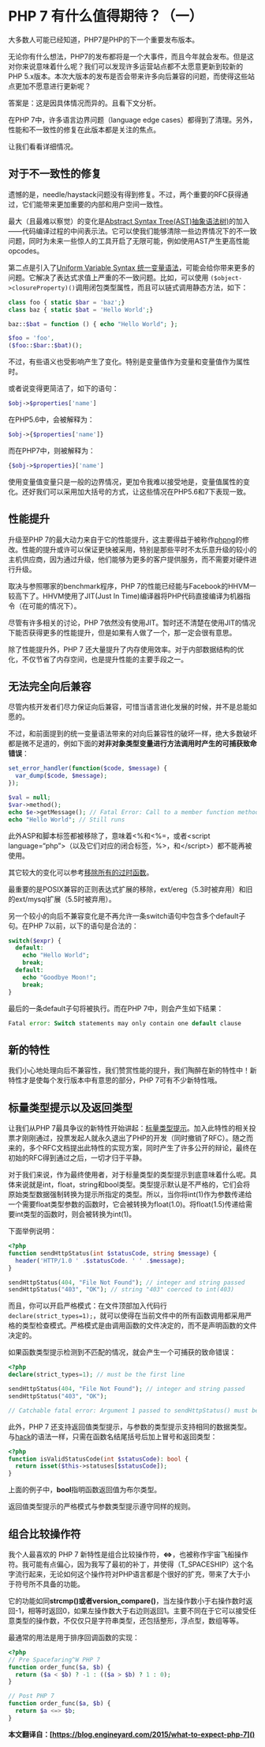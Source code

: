 # PHP 7 有什么值得期待？（一）

大多数人可能已经知道，PHP7是PHP的下一个重要发布版本。

无论你有什么想法，PHP7的发布都将是一个大事件，而且今年就会发布。但是这对你来说意味着什么呢？我们可以发现许多运营站点都不太愿意更新到较新的PHP 5.x版本。本次大版本的发布是否会带来许多向后兼容的问题，而使得这些站点更加不愿意进行更新呢？

答案是：这是因具体情况而异的。且看下文分析。

在PHP 7中，许多语言边界问题（language edge cases）都得到了清理。另外，性能和不一致性的修复在此版本都是关注的焦点。

让我们看看详细情况。

## 对于不一致性的修复

遗憾的是，needle/haystack问题没有得到修复。不过，两个重要的RFC获得通过，它们能带来更加重要的内部和用户空间一致性。

最大（且最难以察觉）的变化是[Abstract Syntax Tree(AST)抽象语法树)](https://wiki.php.net/rfc/abstract_syntax_tree)的加入——代码编译过程的中间表示法。它可以使我们能够清除一些边界情况下的不一致问题，同时为未来一些惊人的工具开启了无限可能，例如使用AST产生更高性能opcodes。

第二点是引入了[Uniform Variable Syntax 统一变量语法](https://wiki.php.net/rfc/uniform_variable_syntax)，可能会给你带来更多的问题。它解决了表达式求值上严重的不一致问题。比如，可以使用 `($object->closureProperty)()`调用闭包类型属性，而且可以链式调用静态方法，如下：

``` php
class foo { static $bar = 'baz';}
class baz { static $bat = 'Hello World';}

baz::$bat = function () { echo "Hello World"; };

$foo = 'foo',
($foo::$bar::$bat)();
```

不过，有些语义也受影响产生了变化。特别是变量值作为变量和变量值作为属性时。

或者说变得更简洁了，如下的语句：

``` php
$obj->$properties['name']
```

在PHP5.6中，会被解释为：

``` php
$obj->{$properties['name']}
```

而在PHP7中，则被解释为：

``` php
{$obj->$properties}['name']
```

使用变量值变量只是一般的边界情况，更加令我难以接受地是，变量值属性的变化。还好我们可以采用加大括号的方式，让这些情况在PHP5.6和7下表现一致。

## 性能提升

升级至PHP 7的最大动力来自于它的性能提升，这主要得益于被称作[phpng](https://wiki.php.net/rfc/phpng)的修改。性能的提升或许可以保证更快被采用，特别是那些平时不太乐意升级的较小的主机供应商，因为通过升级，他们能够为更多的客户提供服务，而不需要对硬件进行升级。

取决与参照哪家的benchmark程序，PHP 7的性能已经能与Facebook的HHVM一较高下了。HHVM使用了JIT(Just In Time)编译器将PHP代码直接编译为机器指令（在可能的情况下）。

尽管有许多相关的讨论，PHP 7依然没有使用JIT。暂时还不清楚在使用JIT的情况下能否获得更多的性能提升，但是如果有人做了一个，那一定会很有意思。

除了性能提升外，PHP 7 还大量提升了内存使用效率。对于内部数据结构的优化，不仅节省了内存空间，也是提升性能的主要手段之一。

## 无法完全向后兼容

尽管内核开发者们尽力保证向后兼容，可惜当语言进化发展的时候，并不是总能如愿的。

不过，和前面提到的统一变量语法带来的对向后兼容性的破坏一样，绝大多数破坏都是微不足道的，例如下面的**对非对象类型变量进行方法调用时产生的可捕获致命错误**：

``` php
set_error_handler(function($code, $message) {
  var_dump($code, $message);
});

$val = null;
$var->method();
echo $e->getMessage(); // Fatal Error: Call to a member function method() on null
echo "Hello World"; // Still runs
```

此外ASP和脚本标签都被移除了，意味着<%和<%=，或者\<script language=“php”\>（以及它们对应的闭合标签，%>，和\</script\>）都不能再被使用。

其它较大的变化可以参考[移除所有的过时函数](https://wiki.php.net/rfc/remove_deprecated_functionality_in_php7)。

最重要的是POSIX兼容的正则表达式扩展的移除，ext/ereg（5.3时被弃用）和旧的ext/mysql扩展（5.5时被弃用）。

另一个较小的向后不兼容变化是不再允许一条switch语句中包含多个default子句。在PHP 7以前，以下的语句是合法的：

``` php
switch($expr) {
  default:
  	echo "Hello World";
    break;
  default:
  	echo "Goodbye Moon!";
    break;
}
```

最后的一条default子句将被执行。而在PHP 7中，则会产生如下结果：

``` php
Fatal error: Switch statements may only contain one default clause
```

## 新的特性

我们小心地处理向后不兼容性，我们赞赏性能的提升，我们陶醉在新的特性中！新特性才是使每个发行版本中有意思的部分，PHP 7可有不少新特性哦。

## 标量类型提示以及返回类型

让我们从PHP 7最具争议的新特性开始讲起：[标量类型提示](https://wiki.php.net/rfc/scalar_type_hints_v5)。加入此特性的相关投票才刚刚通过，投票发起人就永久退出了PHP的开发（同时撤销了RFC）。随之而来的，多个RFC文档提出此特性的实现方案，同时产生了许多公开的辩论，最终在初始的RFC得到通过之后，一切才归于平静。

对于我们来说，作为最终使用者，对于标量类型的类型提示到底意味着什么呢。具体来说就是int，float，string和bool类型。类型提示默认是不严格的，它们会将原始类型数据强制转换为提示所指定的类型。所以，当你将int(1)作为参数传递给一个需要float类型参数的函数时，它会被转换为float(1.0)。将float(1.5)传递给需要int类型的函数时，则会被转换为int(1)。

下面举例说明：

``` php
<?php
function sendHttpStatus(int $statusCode, string $message) {
  header('HTTP/1.0 ' .$statusCode. ' ' .$message);
}

sendHttpStatus(404, "File Not Found"); // integer and string passed
sendHttpStatus("403", "OK"); // string "403" coerced to int(403)
```

而且，你可以开启严格模式：在文件顶部加入代码行`declare(strict_types=1);`，就可以使得在当前文件中的所有函数调用都采用严格的类型检查模式。严格模式是由调用函数的文件决定的，而不是声明函数的文件决定的。

如果函数类型提示检测到不匹配的情况，就会产生一个可捕获的致命错误：

``` php
<?php
declare(strict_types=1); // must be the first line

sendHttpStatus(404, "File Not Found"); // integer and string passed
sendHttpStatus("403", "OK");

// Catchable fatal error: Argument 1 passed to sendHttpStatus() must be of the type integer, string given
```

此外，PHP 7 还支持返回值类型提示，与参数的类型提示支持相同的数据类型。与[hack](https://blog.engineyard.com/2014/hhvm-hack-php)的语法一样，只需在函数名结尾括号后加上冒号和返回类型：

``` php
<?php
function isValidStatusCode(int $statusCode): bool {
  return isset($this->statuses[$statusCode]);
}
```

上面的例子中，**bool**指明函数返回值为布尔类型。

返回值类型提示的严格模式与参数类型提示遵守同样的规则。

## 组合比较操作符

我个人最喜欢的 PHP 7 新特性是组合比较操作符，**<=>**，也被称作宇宙飞船操作符。我可能有点偏心，因为我写了最初的补丁，并使得（T_SPACESHIP）这个名字流行起来，无论如何这个操作符对PHP语言都是个很好的扩充，带来了大于小于符号所不具备的功能。

它的功能如同**strcmp()**或者**version_compare()**，当左操作数小于右操作数时返回-1，相等时返回0，如果左操作数大于右边则返回1。主要不同在于它可以接受任意类型的操作数，不仅仅只是字符串类型，还包括整形，浮点型，数组等等。

最通常的用法是用于排序回调函数的实现：

``` php
<?php
// Pre Spacefaring^W PHP 7
function order_func($a, $b) {
  return ($a < $b) ? -1 : (($a > $b) ? 1 : 0);
}

// Post PHP 7
function order_func($a, $b) {
  return $a <=> $b;
}
```



**本文翻译自：[https://blog.engineyard.com/2015/what-to-expect-php-7]()**